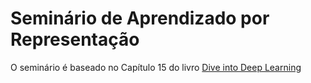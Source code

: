 # Seminário de Aprendizado por Representação
O seminário é baseado no Capítulo 15 do livro [Dive into Deep Learning](https://d2l.ai/)
